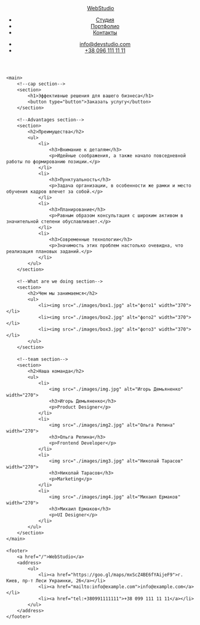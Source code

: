 <!DOCTYPE html>
<html lang="ru">

<head>
    <meta charset="UTF-8">
    <meta http-equiv="X-UA-Compatible" content="IE=edge">
    <meta name="viewport" content="width=device-width, initial-scale=1.0">
    <title>Document</title>
</head>

<body>
    <header>
        <nav>
            <a href="./index.html">WebStudio</a>
            <ul>
                <li><a href="">Студия</a></li>
                <li><a href="">Портфолио</a></li>
                <li><a href="">Контакты</a></li>
            </ul>
        </nav>
        <ul>
            <li><a href="mailto:info@devstudio.com">info@devstudio.com</a></li>
            <li><a href="tel:+380961111111">+38 096 111 11 11</a></li>
        </ul>
    </header>

    <main>
        <!--cap section-->
        <section>
            <h1>Эффективные решения для вашего бизнеса</h1>
            <button type="button">Заказать услугу</button>
        </section>

        <!--Advantages section-->
        <section>
            <h2>Преимущества</h2>
            <ul>
                <li>
                    <h3>Внимание к деталям</h3>
                    <p>Идейные соображения, а также начало повседневной работы по формированию позиции.</p>
                </li>
                <li>
                    <h3>Пунктуальность</h3>
                    <p>Задача организации, в особенности же рамки и место обучения кадров влечет за собой.</p>
                </li>
                <li>
                    <h3>Планирование</h3>
                    <p>Равным образом консультация с широким активом в значительной степени обуславливает.</p>
                </li>
                <li>
                    <h3>Современные технологии</h3>
                    <p>Значимость этих проблем настолько очевидна, что реализация плановых заданий.</p>
                </li>
            </ul>
        </section>

        <!--What are we doing section-->
        <section>
            <h2>Чем мы занимаемся</h2>
            <ul>
                <li><img src="./images/box1.jpg" alt="фото1" width="370"></li>
                <li><img src="./images/box2.jpg" alt="фото2" width="370"></li>
                <li><img src="./images/box3.jpg" alt="фото3" width="370"></li>
            </ul>
        </section>

        <!--team section-->
        <section>
            <h2>Наша команда</h2>
            <ul>
                <li>
                    <img src="./images/img.jpg" alt="Игорь Демьяненко" width="270">
                    <h3>Игорь Демьяненко</h3>
                    <p>Product Designer</p>
                </li>
                <li>
                    <img src="./images/img2.jpg" alt="Ольга Репина" width="270">
                    <h3>Ольга Репина</h3>
                    <p>Frontend Developer</p>
                </li>
                <li>
                    <img src="./images/img3.jpg" alt="Николай Тарасов" width="270">
                    <h3>Николай Тарасов</h3>
                    <p>Marketing</p>
                </li>
                <li>
                    <img src="./images/img4.jpg" alt="Михаил Ермаков" width="270">
                    <h3>Михаил Ермаков</h3>
                    <p>UI Designer</p>
                </li>
            </ul>
        </section>
    </main>
    
    <footer>
        <a href="/">WebStudio</a>
        <address>
            <ul>
                <li><a href="https://goo.gl/maps/mxScZ4BE6fYAijeF9">г. Киев, пр-т Леси Украинки, 26</a></li>
                <li><a href="mailto:info@example.com">info@example.com</a></li>
                <li><a href="tel:+380991111111">+38 099 111 11 11</a></li>
            </ul>
        </address>
    </footer>
</body>

</html>
